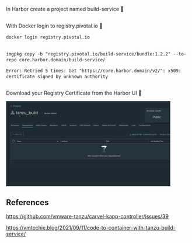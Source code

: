
 In Harbor create a project named build-service 🔧


 ## 

 With Docker login to registry.pivotal.io 🔧

 ```
 docker login registry.pivotal.io
 ```

 ##

 ```
 imgpkg copy -b "registry.pivotal.io/build-service/bundle:1.2.2" --to-repo core.harbor.domain/build-service/
 ```

```
Error: Retried 5 times: Get "https://core.harbor.domain/v2/": x509: certificate signed by unknown authority
```





## 

Download your Registry Certificate from the Harbor UI 🔧

<img src="./screenshots/harbor_cert.png" width="450"> 

## References

https://github.com/vmware-tanzu/carvel-kapp-controller/issues/39

https://vmtechie.blog/2021/09/11/code-to-container-with-tanzu-build-service/
